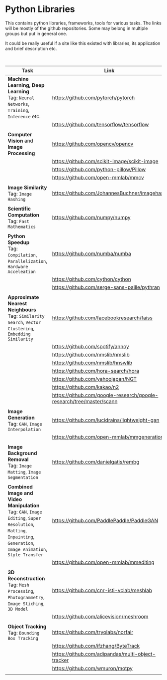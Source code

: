 # Python Libraries 

This contains python libraries, frameworks, tools for various tasks. The links will be mostly of the github repositories. Some may belong in multiple groups but put in general one.

It could be really useful if a site like this existed with libraries, its application and brief description etc.

<br>

| Task | Link |
| --- | --- |
| **Machine Learning, Deep Learning** <br> Tag: `Neural Networks`, `Training`, `Inference` etc. | https://github.com/pytorch/pytorch |
| | https://github.com/tensorflow/tensorflow |
|  |  |
| **Computer Vision** and **Image Processing** | https://github.com/opencv/opencv |
| | https://github.com/scikit-image/scikit-image |
| | https://github.com/python-pillow/Pillow |
| | https://github.com/open-mmlab/mmcv |
|  |  |
| **Image Similarity** <br> Tag: `Image Hashing` | https://github.com/JohannesBuchner/imagehash |
|  |  |
| **Scientific Computation** <br> Tag: `Fast Mathematics` | https://github.com/numpy/numpy |
|  |  |
| **Python Speedup** <br> Tag: `Compilation`, `Parallelization`, `Hardware Acceleation` | https://github.com/numba/numba |
| | https://github.com/cython/cython | 
| | https://github.com/serge-sans-paille/pythran | 
|  |  |
| **Approximate Nearest Neighbours** <br> Tag: `Similarity Search`, `Vector Clustering`, `Embedding Similarity` | https://github.com/facebookresearch/faiss |
| | https://github.com/spotify/annoy | 
| | https://github.com/nmslib/nmslib |
| | https://github.com/nmslib/hnswlib |
| | https://github.com/hora-search/hora |
| | https://github.com/yahoojapan/NGT |
| | https://github.com/kakao/n2 |
| | https://github.com/google-research/google-research/tree/master/scann |
|  |  |
| **Image Generation** <br> Tag: `GAN`, `Image Interpolation` | https://github.com/lucidrains/lightweight-gan |
| | https://github.com/open-mmlab/mmgeneration |
|  |  |
| **Image Background Removal** <br> Tag: `Image Matting`, `Image Segmentation` | https://github.com/danielgatis/rembg |
|  |  |
| **Combined Image and Video Manipulation** <br> Tag: `GAN`, `Image Editing`, `Super Resolution`, `Matting`, `Inpainting`, `Generation`, `Image Animation`, `Style Transfer` | https://github.com/PaddlePaddle/PaddleGAN |
| | https://github.com/open-mmlab/mmediting |
|  |  |
| **3D Reconstruction** <br> Tag: `Mesh Processing`, `Photogrammetry`, `Image Stiching`, `3D Model` | https://github.com/cnr-isti-vclab/meshlab |
| | https://github.com/alicevision/meshroom |
|  |  |
| **Object Tracking** <br> Tag: `Bounding Box Tracking` | https://github.com/tryolabs/norfair |
| | https://github.com/ifzhang/ByteTrack |
| | https://github.com/adipandas/multi-object-tracker |
| | https://github.com/wmuron/motpy |
|  |  |


